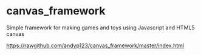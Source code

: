 canvas_framework
================

Simple framework for making games and toys using Javascript and HTML5 canvas

https://rawgithub.com/andyp123/canvas_framework/master/index.html
